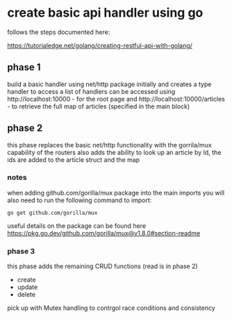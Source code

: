 # create basic api handler using go 

follows the steps documented here: 

https://tutorialedge.net/golang/creating-restful-api-with-golang/

## phase 1
build a basic handler using net/http package initially and creates a type handler to access a list of handlers
can be accessed using 
http://localhost:10000 - for the root page
and
http://localhost:10000/articles - to retrieve the full map of articles (specified in the main block) 

## phase 2
this phase replaces the basic net/http functionality with the gorrila/mux capability of the routers
also adds the ability to look up an article by Id,  the ids are added to the article struct and the map
### notes
when adding github.com/gorilla/mux package into the main imports you will also need to run the following command to import:

`go get github.com/gorilla/mux `  

useful details on the package can be found here https://pkg.go.dev/github.com/gorilla/mux@v1.8.0#section-readme

### phase 3 
this phase adds the remaining CRUD functions (read is in phase 2)
- create
- update 
- delete

pick up with Mutex handling to contrgol race conditions and consistency
